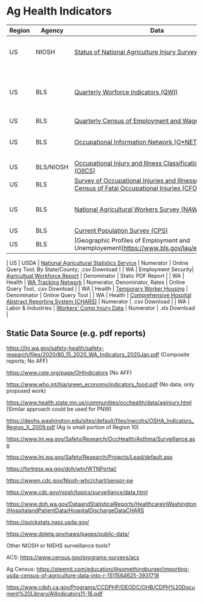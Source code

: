 # Ag Health Indicators

| Region | Agency | Data | Attributes | Years | Notes |
| ------ | ------ | ---- | ---------- | ----- | ----- |
| US | NIOSH | [Status of National Agriculture Injury Surveys at NIOSH](https://www.cdc.gov/niosh/agforfish/aginjurysurv.html) | Numerator & Denominator | Varied | Compilation of Data Sources as of ~2016 |
| US | BLS | [Quarterly Worforce Indicators (QWI)](https://qwiexplorer.ces.census.gov/static/explore.html) | Denominator | 2014-present | Online Query Tool; 4-digit NAICS; By State/County; H2A/H2B Not Included |
| US | BLS | [Quarterly Census of Employment and Wages (QCEW)](https://www.bls.gov/cew/) | Denominator | Data Download |
| US | BLS | [Occupational Information Network (O\*NET)](https://www.onetcenter.org/overview.html) | Numerator & Denominator | Online Query Tool; By Industry/Occupation; [Database](https://www.onetcenter.org/database.html#individual-files) |
| US | BLS/NIOSH | [Occupational Injury and Illness Classification System (OIICS)](https://wwwn.cdc.gov/wisards/oiics/) | Numerator | Data Download; Software Download |
| US | BLS | [Survey of Occupational Injuries and Illnesses (SOII) and Census of Fatal Occupational Injuries (CFOI)](https://www.bls.gov/iif/oshstate.htm) | Numerator & Denominator | Data Downloads |
| US | BLS | [National Agricultural Workers Survey (NAWS)](https://www.doleta.gov/naws/) | Numerator & Denominiator | Data Download; Mental Health Supplement by NIOSH |
| US | BLS | [Current Population Survey (CPS)](https://www.bls.gov/cps/) | Denominator | Data Download | 
| US | BLS | [Geographic Profiles of Employment and Unemployement\(https://www.bls.gov/lau/ex14tables.htm) | Denominator | Data Download |


| US | USDA | [National Agricultural Statistics Service](https://quickstats.nass.usda.gov/) | Numerator | Online Query Tool; By State/County; .csv Download |
| WA | Employment Security| [Agricultual Workforce Report](https://fortress.wa.gov/esd/employmentdata/reports-publications/industry-reports/agricultural-workforce-report) | Denominator | Static PDF Report |
| WA | Health | [WA Tracking Network](https://fortress.wa.gov/doh/wtn/WTNPortal/) | Numerator, Denominator, Rates | Online Query Tool, .csv Download |
| WA | Health | [Temporary Worker Housing](http://www.healthspace.com/Clients/Washington/State/Web.nsf/home.xsp) | Denominator | Online Query Tool |
| WA | Health | [Comprehensive Hospital Abstract Reporting System (CHARS)](http://www.doh.wa.gov/DataandStatisticalReports/HealthcareinWashington/HospitalandPatientData/HospitalDischargeDataCHARS) | Numerator | .csv Download | 
| WA | Labor & Industries | [Workers' Comp Injury Data](https://lni.wa.gov/claims/for-employers/workers-compensation-injury-data/injury-data) | Numerator | .xls Download |


## Static Data Source (e.g. pdf reports)

https://lni.wa.gov/safety-health/safety-research/files/2020/80_15_2020_WA_Indicators_2020Jan.pdf (Composite reports; No AFF)

https://www.cste.org/page/OHIndicators (No AFF)

https://www.who.int/hia/green_economy/indicators_food.pdf (No data; only proposed work)

https://www.health.state.mn.us/communities/occhealth/data/aginjury.html (Similar approach could be used for PNW)

https://deohs.washington.edu/sites/default/files/nwcohs/OSHA_Indicators_Region_X_2009.pdf (Ag is small portion of Region 10)

https://www.lni.wa.gov/Safety/Research/OccHealth/Asthma/Surveillance.asp

https://www.lni.wa.gov/Safety/Research/Projects/Lead/default.asp

https://fortress.wa.gov/doh/wtn/WTNPortal/

https://wwwn.cdc.gov/Niosh-whc/chart/sensor-pe

https://www.cdc.gov/niosh/topics/surveillance/data.html

https://www.doh.wa.gov/DataandStatisticalReports/HealthcareinWashington/HospitalandPatientData/HospitalDischargeDataCHARS

https://quickstats.nass.usda.gov/

https://www.doleta.gov/naws/pages/public-data/

Other NIOSH or NIEHS surveillance tools?

ACS: https://www.census.gov/programs-surveys/acs

Ag Census: https://steemit.com/education/@somethingburger/importing-usda-census-of-agriculture-data-into-r-1511564625-3931718

https://www.cdph.ca.gov/Programs/CCDPHP/DEODC/OHB/CDPH%20Document%20Library/AllIndicators11-16.pdf
